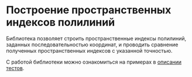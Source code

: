 # Построение пространственных индексов полилиний 

Библиотека позволяет строить пространственные индексы полилиний, заданных последовательностью координат, и проводить сравнение полученных пространственных индексов с указанной точностью. 

С работой библиотеки можно ознакомиться на примерах в [описании тестов](https://github.com/Tkachenko-Ivan/Polylines/tree/master/PolylinesComparer/PolylinesComparerTests).
